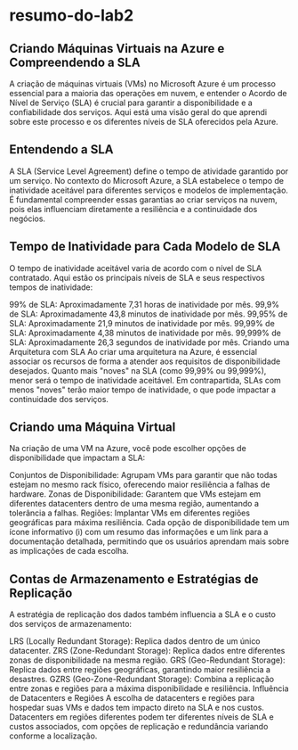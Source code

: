 # resumo-do-lab2

## Criando Máquinas Virtuais na Azure e Compreendendo a SLA
A criação de máquinas virtuais (VMs) no Microsoft Azure é um processo essencial para a maioria das operações em nuvem, e entender o Acordo de Nível de Serviço (SLA) é crucial para garantir a disponibilidade e a confiabilidade dos serviços. Aqui está uma visão geral do que aprendi sobre este processo e os diferentes níveis de SLA oferecidos pela Azure.

## Entendendo a SLA
A SLA (Service Level Agreement) define o tempo de atividade garantido por um serviço. No contexto do Microsoft Azure, a SLA estabelece o tempo de inatividade aceitável para diferentes serviços e modelos de implementação. É fundamental compreender essas garantias ao criar serviços na nuvem, pois elas influenciam diretamente a resiliência e a continuidade dos negócios.

## Tempo de Inatividade para Cada Modelo de SLA
O tempo de inatividade aceitável varia de acordo com o nível de SLA contratado. Aqui estão os principais níveis de SLA e seus respectivos tempos de inatividade:

99% de SLA: Aproximadamente 7,31 horas de inatividade por mês.
99,9% de SLA: Aproximadamente 43,8 minutos de inatividade por mês.
99,95% de SLA: Aproximadamente 21,9 minutos de inatividade por mês.
99,99% de SLA: Aproximadamente 4,38 minutos de inatividade por mês.
99,999% de SLA: Aproximadamente 26,3 segundos de inatividade por mês.
Criando uma Arquitetura com SLA
Ao criar uma arquitetura na Azure, é essencial associar os recursos de forma a atender aos requisitos de disponibilidade desejados. Quanto mais "noves" na SLA (como 99,99% ou 99,999%), menor será o tempo de inatividade aceitável. Em contrapartida, SLAs com menos "noves" terão maior tempo de inatividade, o que pode impactar a continuidade dos serviços.

## Criando uma Máquina Virtual
Na criação de uma VM na Azure, você pode escolher opções de disponibilidade que impactam a SLA:

Conjuntos de Disponibilidade: Agrupam VMs para garantir que não todas estejam no mesmo rack físico, oferecendo maior resiliência a falhas de hardware.
Zonas de Disponibilidade: Garantem que VMs estejam em diferentes datacenters dentro de uma mesma região, aumentando a tolerância a falhas.
Regiões: Implantar VMs em diferentes regiões geográficas para máxima resiliência.
Cada opção de disponibilidade tem um ícone informativo (i) com um resumo das informações e um link para a documentação detalhada, permitindo que os usuários aprendam mais sobre as implicações de cada escolha.

## Contas de Armazenamento e Estratégias de Replicação
A estratégia de replicação dos dados também influencia a SLA e o custo dos serviços de armazenamento:

LRS (Locally Redundant Storage): Replica dados dentro de um único datacenter.
ZRS (Zone-Redundant Storage): Replica dados entre diferentes zonas de disponibilidade na mesma região.
GRS (Geo-Redundant Storage): Replica dados entre regiões geográficas, garantindo maior resiliência a desastres.
GZRS (Geo-Zone-Redundant Storage): Combina a replicação entre zonas e regiões para a máxima disponibilidade e resiliência.
Influência de Datacenters e Regiões
A escolha de datacenters e regiões para hospedar suas VMs e dados tem impacto direto na SLA e nos custos. Datacenters em regiões diferentes podem ter diferentes níveis de SLA e custos associados, com opções de replicação e redundância variando conforme a localização.
